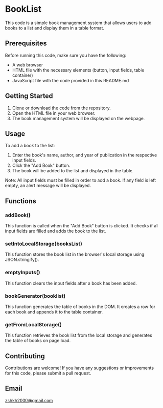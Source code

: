
# BookList

This code is a simple book management system that allows users to add books to a list and display them in a table format.

## Prerequisites

Before running this code, make sure you have the following:

- A web browser
- HTML file with the necessary elements (button, input fields, table container)
- JavaScript file with the code provided in this README.md

## Getting Started

1. Clone or download the code from the repository.
2. Open the HTML file in your web browser.
3. The book management system will be displayed on the webpage.

## Usage

To add a book to the list:

1. Enter the book's name, author, and year of publication in the respective input fields.
2. Click the "Add Book" button.
3. The book will be added to the list and displayed in the table.

Note: All input fields must be filled in order to add a book. If any field is left empty, an alert message will be displayed.

## Functions

### addBook()

This function is called when the "Add Book" button is clicked. It checks if all input fields are filled and adds the book to the list.

### setIntoLocalStorage(booksList)

This function stores the book list in the browser's local storage using JSON.stringify().

### emptyInputs()

This function clears the input fields after a book has been added.

### bookGenerator(booklist)

This function generates the table of books in the DOM. It creates a row for each book and appends it to the table container.

### getFromLocalStorage()

This function retrieves the book list from the local storage and generates the table of books on page load.

## Contributing

Contributions are welcome! If you have any suggestions or improvements for this code, please submit a pull request.

## Email
zshkh2000@gmail.com